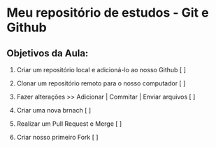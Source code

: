 # Meu repositório de estudos - Git e Github

## Objetivos da Aula:

1. Criar um repositório local e adicioná-lo ao nosso Github [ ]

2. Clonar um repositório remoto para o nosso computador [ ]

3. Fazer alterações >> Adicionar | Commitar | Enviar arquivos [ ]

4. Criar uma nova brnach [ ]

5. Realizar um Pull Request e Merge [ ]

6. Criar nosso primeiro Fork [ ]